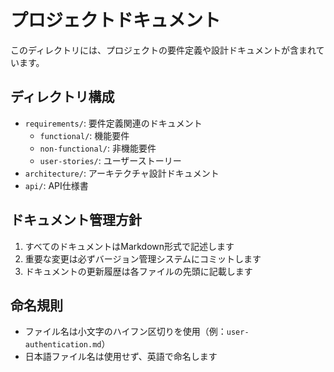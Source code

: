 # プロジェクトドキュメント

このディレクトリには、プロジェクトの要件定義や設計ドキュメントが含まれています。

## ディレクトリ構成

- `requirements/`: 要件定義関連のドキュメント
  - `functional/`: 機能要件
  - `non-functional/`: 非機能要件
  - `user-stories/`: ユーザーストーリー
- `architecture/`: アーキテクチャ設計ドキュメント
- `api/`: API仕様書

## ドキュメント管理方針

1. すべてのドキュメントはMarkdown形式で記述します
2. 重要な変更は必ずバージョン管理システムにコミットします
3. ドキュメントの更新履歴は各ファイルの先頭に記載します

## 命名規則

- ファイル名は小文字のハイフン区切りを使用（例：`user-authentication.md`）
- 日本語ファイル名は使用せず、英語で命名します 